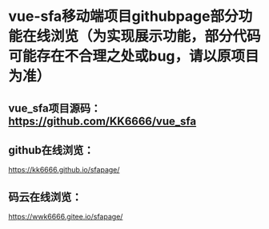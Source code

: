 # vue-sfa移动端项目githubpage部分功能在线浏览（为实现展示功能，部分代码可能存在不合理之处或bug，请以原项目为准）
## vue_sfa项目源码：https://github.com/KK6666/vue_sfa


## github在线浏览：
https://kk6666.github.io/sfapage/

## 码云在线浏览：
https://wwk6666.gitee.io/sfapage/
